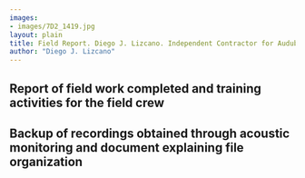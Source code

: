 ```yaml
---
images:
- images/7D2_1419.jpg
layout: plain
title: Field Report. Diego J. Lizcano. Independent Contractor for Audubon Americas
author: "Diego J. Lizcano"
---
```




## Report of field work completed and training activities for the field crew


## Backup of recordings obtained through acoustic monitoring and document explaining file organization